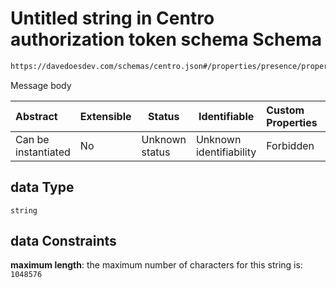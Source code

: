 # Untitled string in Centro authorization token schema Schema

```txt
https://davedoesdev.com/schemas/centro.json#/properties/presence/properties/disconnect/properties/data
```

Message body


| Abstract            | Extensible | Status         | Identifiable            | Custom Properties | Additional Properties | Access Restrictions | Defined In                                                                                  |
| :------------------ | ---------- | -------------- | ----------------------- | :---------------- | --------------------- | ------------------- | ------------------------------------------------------------------------------------------- |
| Can be instantiated | No         | Unknown status | Unknown identifiability | Forbidden         | Allowed               | none                | [default_authz_token.schema.json\*](default_authz_token.schema.json "open original schema") |

## data Type

`string`

## data Constraints

**maximum length**: the maximum number of characters for this string is: `1048576`
